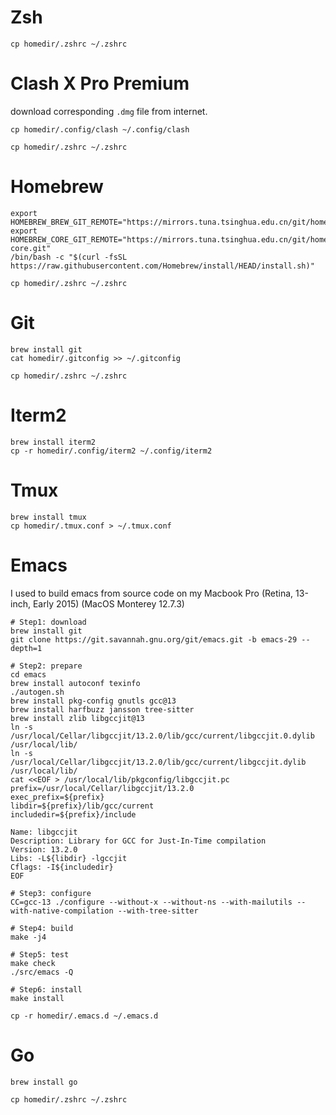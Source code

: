 # Zsh
```shell
cp homedir/.zshrc ~/.zshrc
```

# Clash X Pro Premium
download corresponding `.dmg` file from internet.
```shell
cp homedir/.config/clash ~/.config/clash
```
```shell
cp homedir/.zshrc ~/.zshrc
```

# Homebrew
```shell
export HOMEBREW_BREW_GIT_REMOTE="https://mirrors.tuna.tsinghua.edu.cn/git/homebrew/brew.git"
export HOMEBREW_CORE_GIT_REMOTE="https://mirrors.tuna.tsinghua.edu.cn/git/homebrew/homebrew-core.git"
/bin/bash -c "$(curl -fsSL https://raw.githubusercontent.com/Homebrew/install/HEAD/install.sh)"
```
```shell
cp homedir/.zshrc ~/.zshrc
```

# Git
```shell
brew install git
cat homedir/.gitconfig >> ~/.gitconfig
```
```shell
cp homedir/.zshrc ~/.zshrc
```

# Iterm2
```shell
brew install iterm2
cp -r homedir/.config/iterm2 ~/.config/iterm2
```

# Tmux
```shell
brew install tmux
cp homedir/.tmux.conf > ~/.tmux.conf
```

# Emacs
I used to build emacs from source code on my Macbook Pro (Retina, 13-inch, Early 2015) (MacOS Monterey 12.7.3)

```shell
# Step1: download
brew install git
git clone https://git.savannah.gnu.org/git/emacs.git -b emacs-29 --depth=1

# Step2: prepare
cd emacs
brew install autoconf texinfo
./autogen.sh
brew install pkg-config gnutls gcc@13
brew install harfbuzz jansson tree-sitter
brew install zlib libgccjit@13
ln -s /usr/local/Cellar/libgccjit/13.2.0/lib/gcc/current/libgccjit.0.dylib /usr/local/lib/
ln -s /usr/local/Cellar/libgccjit/13.2.0/lib/gcc/current/libgccjit.dylib /usr/local/lib/
cat <<EOF > /usr/local/lib/pkgconfig/libgccjit.pc
prefix=/usr/local/Cellar/libgccjit/13.2.0
exec_prefix=${prefix}
libdir=${prefix}/lib/gcc/current
includedir=${prefix}/include

Name: libgccjit
Description: Library for GCC for Just-In-Time compilation
Version: 13.2.0
Libs: -L${libdir} -lgccjit
Cflags: -I${includedir}
EOF

# Step3: configure
CC=gcc-13 ./configure --without-x --without-ns --with-mailutils --with-native-compilation --with-tree-sitter

# Step4: build
make -j4

# Step5: test
make check
./src/emacs -Q

# Step6: install
make install
```
```shell
cp -r homedir/.emacs.d ~/.emacs.d
```

# Go
```shell
brew install go
```
```shell
cp homedir/.zshrc ~/.zshrc
```
